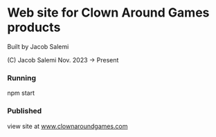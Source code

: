 # Web site for Clown Around Games products
Built by Jacob Salemi

(C) Jacob Salemi Nov. 2023 -> Present

### Running
npm start

### Published
view site at www.clownaroundgames.com